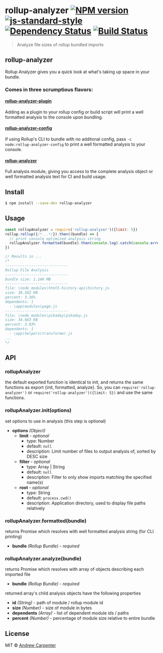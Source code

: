 # rollup-analyzer [![NPM version](https://badge.fury.io/js/rollup-analyzer.svg)](https://npmjs.org/package/rollup-analyzer)   [![js-standard-style](https://img.shields.io/badge/code%20style-standard-brightgreen.svg?style=flat)](https://github.com/feross/standard)   [![Dependency Status](https://dependencyci.com/github/doesdev/rollup-analyzer/badge)](https://dependencyci.com/github/doesdev/rollup-analyzer)   [![Build Status](https://travis-ci.org/doesdev/rollup-analyzer.svg)](https://travis-ci.org/doesdev/rollup-analyzer)  

> Analyze file sizes of rollup bundled imports

## rollup-analyzer

Rollup Analyzer gives you a quick look at what's taking up space in your bundle.

### Comes in three scrumptious flavors:

#### [rollup-analyzer-plugin](https://github.com/doesdev/rollup-analyzer-plugin)
Adding as a plugin to your rollup config or build script will print a well
formatted analysis to the console upon bundling.

#### [rollup-analyzer-config](https://github.com/doesdev/rollup-analyzer-config)
If using Rollup's CLI to bundle with no additonal config, pass
`-c node:rollup-analyzer-config` to print a well formatted analysis to your console.

#### [rollup-analyzer](https://github.com/doesdev/rollup-analyzer)
Full analysis module, giving you access to the complete analysis object or well
formatted analysis text for CI and build usage.

## Install

```sh
$ npm install --save-dev rollup-analyzer
```

## Usage

```js
const rollupAnalyzer = require('rollup-analyzer')({limit: 5})
rollup.rollup({/*...*/}).then((bundle) => {
  // print console optimized analysis string
  rollupAnalyzer.formatted(bundle).then(console.log).catch(console.error)
})

// Results in ...
/*
-----------------------------
Rollup File Analysis
-----------------------------
bundle size: 1.146 MB
-----------------------------
file: \node_modules\html5-history-api\history.js
size: 38.502 KB
percent: 3.36%
dependents: 1
  - \app\modules\page.js
-----------------------------
file: \node_modules\pikaday\pikaday.js
size: 34.683 KB
percent: 3.03%
dependents: 1
  - \app\helpers\transformer.js
...
*/
```

## API

### rollupAnalyzer
the default exported function is identical to init, and returns the same functions as export {init, formatted, analyze}. So, you can `require('rollup-analyzer')` or `require('rollup-analyzer')({limit: 5})` and use the same functions.

### rollupAnalyzer.init(options)
set options to use in analysis (this step is optional)
- **options** *(Object)*
  - **limit** - *optional*
    - type: Number
    - default: `null`
    - description: Limit number of files to output analysis of, sorted by DESC size
  - **filter** - *optional*
    - type: Array | String
    - default: `null`
    - description: Filter to only show imports matching the specified name(s)
  - **root** - *optional*
    - type: String
    - default: `process.cwd()`
    - description: Application directory, used to display file paths relatively

### rollupAnalyzer.formatted(bundle)
returns Promise which resolves with well formatted analysis string (for CLI printing)
- **bundle** *(Rollup Bundle)* - *required*

### rollupAnalyzer.analyze(bundle)
returns Promise which resolves with array of objects describing each imported file
- **bundle** *(Rollup Bundle)* - *required*

returned array's child analysis objects have the following properties
- **id** *(String)* - path of module / rollup module id
- **size** *(Number)* - size of module in bytes
- **dependents** *(Array)* - list of dependent module ids / paths
- **percent** *(Number)* - percentage of module size relative to entire bundle

## License

MIT © [Andrew Carpenter](https://github.com/doesdev)
